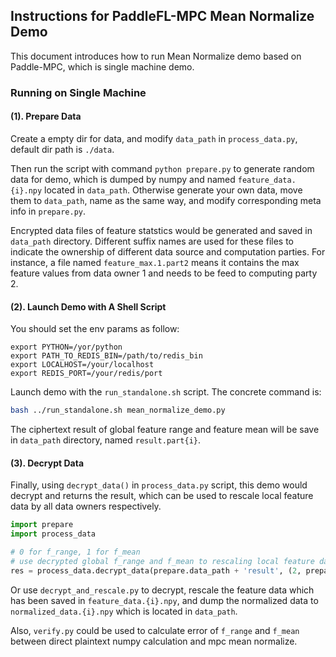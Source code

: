 ## Instructions for PaddleFL-MPC Mean Normalize Demo

This document introduces how to run Mean Normalize demo based on Paddle-MPC,
which is single machine demo.

### Running on Single Machine

#### (1). Prepare Data

Create a empty dir for data, and modify `data_path` in `process_data.py`,
default dir path is `./data`.

Then run the script with command `python prepare.py` to generate random data
for demo, which is dumped by numpy and named `feature_data.{i}.npy` located
in `data_path`. Otherwise generate your own data, move them to `data_path`,
name as the same way, and  modify corresponding meta info in `prepare.py`.

Encrypted data files of feature statstics would be generated and saved in
`data_path` directory. Different suffix names are used for these files to
indicate the ownership of different data source and computation parties.
For instance, a file named `feature_max.1.part2` means it contains the max
feature values from data owner 1 and needs to be feed to computing party 2.

#### (2). Launch Demo with A Shell Script

You should set the env params as follow:

```
export PYTHON=/yor/python
export PATH_TO_REDIS_BIN=/path/to/redis_bin
export LOCALHOST=/your/localhost
export REDIS_PORT=/your/redis/port
```

Launch demo with the `run_standalone.sh` script. The concrete command is:

```bash
bash ../run_standalone.sh mean_normalize_demo.py
```

The ciphertext result of global feature range and feature mean will be save in
`data_path` directory, named `result.part{i}`.

#### (3). Decrypt Data

Finally, using `decrypt_data()` in `process_data.py` script, this demo would
decrypt and returns the result, which can be used to rescale local feature data
by all data owners respectively.

```python
import prepare
import process_data

# 0 for f_range, 1 for f_mean
# use decrypted global f_range and f_mean to rescaling local feature data
res = process_data.decrypt_data(prepare.data_path + 'result', (2, prepare.feat_width, ))
```

Or use `decrypt_and_rescale.py` to decrypt, rescale the feature data which has
been saved in `feature_data.{i}.npy`, and dump the normalized data to
`normalized_data.{i}.npy` which is located in `data_path`.

Also, `verify.py` could be used to calculate error of `f_range` and `f_mean`
between direct plaintext numpy calculation and mpc mean normalize.
